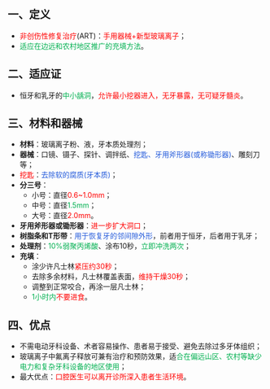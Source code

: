 ## 一、定义
* <font color="#ff0000">非创伤性修复治疗</font>(ART)：<font color="#ff0000">手用器械+新型玻璃离子</font>；
* <font color="#00b050">适应在边远和农村地区推广的充填方法</font>。

## 二、适应证
* 恒牙和乳牙的<font color="#00b050">中小龋洞</font>，<font color="#ff0000">允许最小挖器进入，无牙暴露，无可疑牙髓炎</font>。

## 三、材料和器械
* **材料**：玻璃离子粉、液，牙本质处理剂；
* **器械**：口镜、镊子、探针、调拌纸、<font color="#245bdb">挖匙、牙用斧形器(或称锄形器)</font>、雕刻刀等；
* <font color="#ff0000">挖匙</font>：<font color="#245bdb">去除软的腐质(牙本质)</font>；
* **分三号**：
	* 小号：直径<font color="#ff0000">0.6~1.0mm</font>；
	* 中号：直径<font color="#00b050">1.5mm</font>；
	* 大号：直径<font color="#ff0000">2.0mm</font>。
* **牙用斧形器或锄形器**：<font color="#ff0000">进一步扩大洞口</font>；
* **树脂条和T形带**：<font color="#245bdb">用于恢复牙的邻间隙外形</font>，前者用于恒牙，后者用于乳牙；
* **处理剂**：<font color="#00b050">10%弱聚丙烯酸</font>、涂布10秒，<font color="#00b050">立即冲洗两次</font>；
* **充填**：
	* 涂少许凡士林<font color="#ff0000">紧压约30秒</font>；
	* 去除多余材料，凡士林覆盖表面，<font color="#ff0000">维持干燥30秒</font>；
	* 调整到正常咬合，再涂一层凡士林；
	* <font color="#00b050">1小时内</font><font color="#ff0000">不要进食</font>。

## 四、优点
* 不需电动牙科设备、术者容易操作、患者易于接受、避免去除过多牙体组织；
* 玻璃离子中氟离子释放可兼有治疗和预防效果，适<font color="#00b050">合在偏远山区、农村等缺少电力和复杂牙科设备的地区使用</font>；
* 最大优点：<font color="#ff0000">口腔医生可以离开诊所深入患者生活环境</font>。


